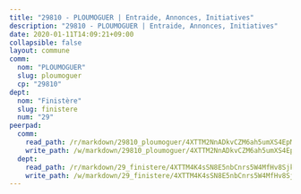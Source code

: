 ```yaml
---
title: "29810 - PLOUMOGUER | Entraide, Annonces, Initiatives"
description: "29810 - PLOUMOGUER | Entraide, Annonces, Initiatives"
date: 2020-01-11T14:09:21+09:00
collapsible: false
layout: commune
comm:
  nom: "PLOUMOGUER"
  slug: ploumoguer
  cp: "29810"
dept:
  nom: "Finistère"
  slug: finistere
  num: "29"
peerpad:
  comm:
    read_path: /r/markdown/29810_ploumoguer/4XTTM2NnADkvCZM6ah5umXS4EpM7YNgiE8jSxqsugYnyvoRWA
    write_path: /w/markdown/29810_ploumoguer/4XTTM2NnADkvCZM6ah5umXS4EpM7YNgiE8jSxqsugYnyvoRWA-K3TgV6dnJNA8XGyqPmuqLifJpHKQf1Usj9LtJcLdFtBoBTtvxsvzZsD7M4WVnQVkqN7um6hNUQ5WhniY1iDxSVCRMVrqftdEjBq7bKrmPwzi9Q4W2Vet5JHDraTov9A8LF2A6iiv
  dept:
    read_path: /r/markdown/29_finistere/4XTTM4K4sSN8E5nbCnrs5W4MfHv8SjkZXZkMiZwJKZCUFreuC
    write_path: /w/markdown/29_finistere/4XTTM4K4sSN8E5nbCnrs5W4MfHv8SjkZXZkMiZwJKZCUFreuC-K3TgUmttHvLKDBu5vxQ3oPzTia91UxXiaB3vEFjsHJiDiJD9aQfr6ibvcPa75Eo3oX7ob78s9tVxCKrtPM9bLAmDziVCSFjEgZbp3rqL8Ji8Q5aZhxfTcqkGX75WxHS6TQxtiQQ6
---
```


